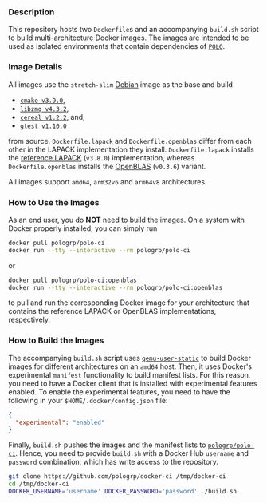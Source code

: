 ### Description

This repository hosts two `Dockerfile`s and an accompanying `build.sh` script to
build multi-architecture Docker images. The images are intended to be used as
isolated environments that contain dependencies of [`POLO`][polo].

[polo]: https://github.com/pologrp/polo

### Image Details

All images use the `stretch-slim` [Debian][debian] image as the base and build

  - [`cmake v3.9.0`][cmake],
  - [`libzmq v4.3.2`][libzmq],
  - [`cereal v1.2.2`][cereal], and,
  - [`gtest v1.10.0`][gtest]

from source. `Dockerfile.lapack` and `Dockerfile.openblas` differ from each
other in the LAPACK implementation they install. `Dockerfile.lapack` installs
the [reference LAPACK][lapack] (`v3.8.0`) implementation, whereas
`Dockerfile.openblas` installs the [OpenBLAS][openblas] (`v0.3.6`) variant.

All images support `amd64`, `arm32v6` and `arm64v8` architectures.

[debian]: https://hub.docker.com/_/debian
[cmake]: https://cmake.org/
[libzmq]: https://github.com/zeromq/libzmq
[cereal]: https://github.com/USCilab/cereal
[gtest]: https://github.com/google/googletest
[lapack]: https://github.com/Reference-LAPACK/lapack-release
[openblas]: https://github.com/xianyi/OpenBLAS

### How to Use the Images

As an end user, you do **NOT** need to build the images. On a system with Docker
properly installed, you can simply run

```bash
docker pull pologrp/polo-ci
docker run --tty --interactive --rm pologrp/polo-ci
```

or

```bash
docker pull pologrp/polo-ci:openblas
docker run --tty --interactive --rm pologrp/polo-ci:openblas
```

to pull and run the corresponding Docker image for your architecture that
contains the reference LAPACK or OpenBLAS implementations, respectively.

### How to Build the Images

The accompanying `build.sh` script uses [`qemu-user-static`][qemu] to build
Docker images for different architectures on an `amd64` host. Then, it uses
Docker's experimental `manifest` functionality to build manifest lists. For this
reason, you need to have a Docker client that is installed with experimental
features enabled. To enable the experimental features, you need to have
the following in your `$HOME/.docker/config.json` file:

```json
{
  "experimental": "enabled"
}
```

Finally, `build.sh` pushes the images and the manifest lists to
[`pologrp/polo-ci`][pologrphub]. Hence, you need to provide `build.sh` with a
Docker Hub `username` and `password` combination, which has write access to the
repository.

```bash
git clone https://github.com/pologrp/docker-ci /tmp/docker-ci
cd /tmp/docker-ci
DOCKER_USERNAME='username' DOCKER_PASSWORD='password' ./build.sh
```

[qemu]: https://github.com/multiarch/qemu-user-static
[pologrphub]: https://hub.docker.com/r/pologrp/polo-ci
